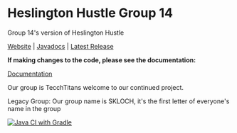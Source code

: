 # Heslington Hustle Group 14
Group 14's version of Heslington Hustle

[Website](https://tecchtitans.github.io/) |
[Javadocs](https://samh366.github.io/Assets/Project%20Javadoc/com/skloch/game/package-summary.html) |
[Latest Release](https://github.com/what2208/Game-Project-Group-16-/releases/latest)

**If making changes to the code, please see the documentation:**

[Documentation](https://docs.google.com/document/d/e/2PACX-1vSv_ceo9WVWkExVdJTcRDvOGG9dvaT4u3FKtMxP3KHxWDgZjG1YxPeSrSR09Ll2qwSzs-jig_dpa5-k/pub)

Our group is TecchTitans welcome to our continued project.

Legacy Group: Our group name is SKLOCH, it's the first letter of everyone's name in the group

[![Java CI with Gradle](https://github.com/TecchTitans/team-14_2.0/actions/workflows/gradle.yml/badge.svg)](https://github.com/TecchTitans/team-14_2.0/actions/workflows/gradle.yml)
